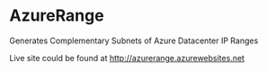 # AzureRange
Generates Complementary Subnets of Azure Datacenter IP Ranges

Live site could be found at http://azurerange.azurewebsites.net
